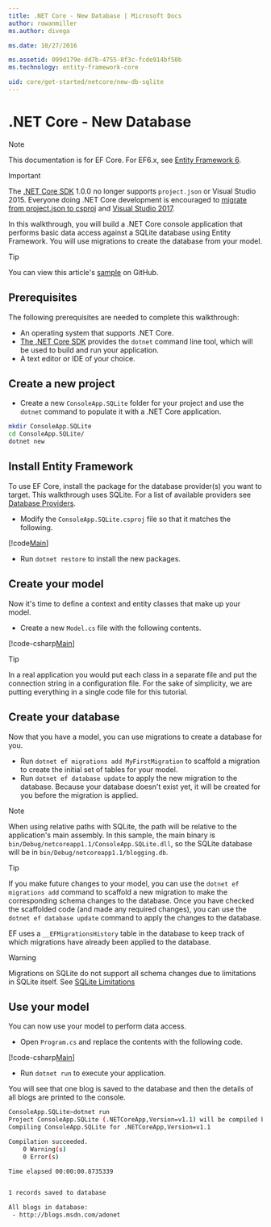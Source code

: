 ```yaml
---
title: .NET Core - New Database | Microsoft Docs
author: rowanmiller
ms.author: divega

ms.date: 10/27/2016

ms.assetid: 099d179e-dd7b-4755-8f3c-fcde914bf50b
ms.technology: entity-framework-core

uid: core/get-started/netcore/new-db-sqlite
---
```


# .NET Core - New Database

> [!NOTE]
> This documentation is for EF Core. For EF6.x, see [Entity Framework 6](../../../ef6/index.md).

> [!IMPORTANT]
> The [.NET Core SDK](https://www.microsoft.com/net/download/core) 1.0.0 no longer supports `project.json` or Visual Studio 2015. Everyone doing .NET Core development is encouraged to [migrate from project.json to csproj](https://docs.microsoft.com/dotnet/articles/core/migration/) and [Visual Studio 2017](https://www.visualstudio.com/downloads/).

In this walkthrough, you will build a .NET Core console application that performs basic data access against a SQLite database using Entity Framework. You will use migrations to create the database from your model.

> [!TIP]
> You can view this article's [sample](https://github.com/aspnet/EntityFramework.Docs/tree/master/samples/core/GetStarted/NetCore/ConsoleApp.SQLite) on GitHub.

## Prerequisites

The following prerequisites are needed to complete this walkthrough:
* An operating system that supports .NET Core.
* [The .NET Core SDK](https://www.microsoft.com/net/core) provides the `dotnet` command line tool, which will be used to build and run your application.
* A text editor or IDE of your choice.

## Create a new project

* Create a new `ConsoleApp.SQLite` folder for your project and use the `dotnet` command to populate it with a .NET Core application.

```bash
mkdir ConsoleApp.SQLite
cd ConsoleApp.SQLite/
dotnet new
```

## Install Entity Framework

To use EF Core, install the package for the database provider(s) you want to target. This walkthrough uses SQLite. For a list of available providers see [Database Providers](../../providers/index.md).

*  Modify the `ConsoleApp.SQLite.csproj` file so that it matches the following.

[!code[Main](../../../../samples/core/GetStarted/NetCore/ConsoleApp.SQLite/ConsoleApp.SQLite.csproj)]

*  Run `dotnet restore` to install the new packages.

## Create your model

Now it's time to define a context and entity classes that make up your model.

* Create a new `Model.cs` file with the following contents.

[!code-csharp[Main](../../../../samples/core/GetStarted/NetCore/ConsoleApp.SQLite/Model.cs)]

> [!TIP]
> In a real application you would put each class in a separate file and put the connection string in a configuration file. For the sake of simplicity, we are putting everything in a single code file for this tutorial.

## Create your database

Now that you have a model, you can use migrations to create a database for you.

* Run `dotnet ef migrations add MyFirstMigration` to scaffold a migration to create the initial set of tables for your model.
* Run `dotnet ef database update` to apply the new migration to the database. Because your database doesn't exist yet, it will be created for you before the migration is applied.

> [!NOTE]
> When using relative paths with SQLite, the path will be relative to the application's main assembly. In this sample, the main binary is `bin/Debug/netcoreapp1.1/ConsoleApp.SQLite.dll`, so the SQLite database will be in `bin/Debug/netcoreapp1.1/blogging.db`.

> [!TIP]
> If you make future changes to your model, you can use the `dotnet ef migrations add` command to scaffold a new migration to make the corresponding schema changes to the database. Once you have checked the scaffolded code (and made any required changes), you can use the `dotnet ef database update` command to apply the changes to the database.
>
>EF uses a `__EFMigrationsHistory` table in the database to keep track of which migrations have already been applied to the database.

> [!WARNING]
> Migrations on SQLite do not support all schema changes due to limitations in SQLite itself. See [SQLite Limitations](../../providers/sqlite/limitations.md)

## Use your model

You can now use your model to perform data access.

* Open `Program.cs` and replace the contents with the following code.

[!code-csharp[Main](../../../../samples/core/GetStarted/NetCore/ConsoleApp.SQLite/Program.cs)]

* Run `dotnet run` to execute your application.

You will see that one blog is saved to the database and then the details of all blogs are printed to the console.

```bash
ConsoleApp.SQLite>dotnet run
Project ConsoleApp.SQLite (.NETCoreApp,Version=v1.1) will be compiled because inputs were modified
Compiling ConsoleApp.SQLite for .NETCoreApp,Version=v1.1

Compilation succeeded.
    0 Warning(s)
    0 Error(s)

Time elapsed 00:00:00.8735339


1 records saved to database

All blogs in database:
 - http://blogs.msdn.com/adonet
```
